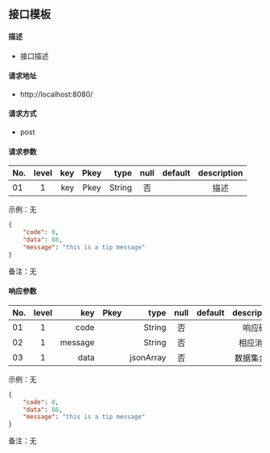 ## 接口模板
#### 描述
- 接口描述

#### 请求地址
- http://localhost:8080/

#### 请求方式
- post

#### 请求参数

| No.|level|key|Pkey|type|null|default|description|
| ------------- |:-------------:| -----:|:-------------:| -----:|:-------------:| -----:|:-------------:|
|01|1|key      |Pkey      |String    |否| |描述|

示例：无
```json
{
    "code": 0,
    "data": 88,
    "message": "this is a tip message"
}
```
备注：无
#### 响应参数
| No.|level|key|Pkey|type|null|default|description|
| ------------- |:-------------:| -----:|:-------------:| -----:|:-------------:| -----:|:-------------:|
|01|1|code     |	     |String    |否	|    |响应码|
|02|1|message  |         |String    |否	|    |相应消息|
|03|1|data     |         |jsonArray |否	|    |数据集合体|

示例：无

```json
{
    "code": 0,
    "data": 88,
    "message": "this is a tip message"
}
```
备注：无